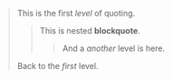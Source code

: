 > This is the first *level* of quoting.
>
> > This is nested **blockquote**.
> >
> > > And a *another* level is here.
>
> Back to the *first* level.
